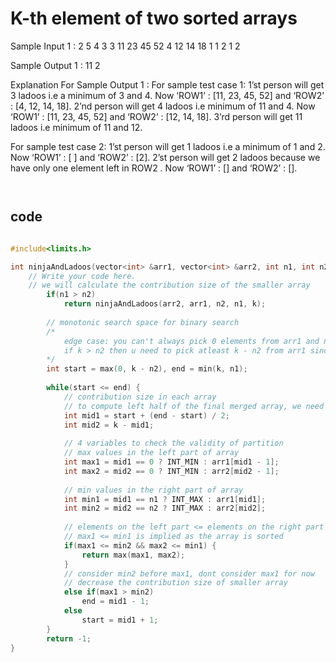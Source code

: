 # K-th element of two sorted arrays

Sample Input 1 :
2
5 4 3
3 11 23 45 52
4 12 14 18
1 1 2
1
2


Sample Output 1 :
11
 2

 
Explanation For Sample Output 1 :
For sample test case 1: 
1’st person will get 3 ladoos i.e a minimum of 3 and 4. Now  ‘ROW1’ :  [11, 23, 45, 52] and  ‘ROW2’ :  [4, 12, 14, 18].
2’nd person will get 4 ladoos i.e minimum of 11 and 4. Now  ‘ROW1’ :  [11, 23, 45, 52] and  ‘ROW2’ :  [12, 14, 18].
3’rd person will get 11 ladoos i.e minimum of 11 and 12. 

 For sample test case 2: 
1’st person will get 1 ladoos i.e a minimum of 1 and 2. Now  ‘ROW1’ :  [ ] and  ‘ROW2’ :  [2].
2’st person will get 2 ladoos because we have only one element left in ROW2 . Now  ‘ROW1’ :  [] and  ‘ROW2’ :  [].


```md



```

## code
```cpp

#include<limits.h>

int ninjaAndLadoos(vector<int> &arr1, vector<int> &arr2, int n1, int n2, int k) {
    // Write your code here.
    // we will calculate the contribution size of the smaller array
        if(n1 > n2)
            return ninjaAndLadoos(arr2, arr1, n2, n1, k);
        
        // monotonic search space for binary search
        /*
            edge case: you can't always pick 0 elements from arr1 and n2 elements from arr2
            if k > n2 then u need to pick atleast k - n2 from arr1 since we need to pick k elements overall
        */
        int start = max(0, k - n2), end = min(k, n1);
        
        while(start <= end) {
            // contribution size in each array
            // to compute left half of the final merged array, we need k elements
            int mid1 = start + (end - start) / 2;
            int mid2 = k - mid1;
            
            // 4 variables to check the validity of partition
            // max values in the left part of array
            int max1 = mid1 == 0 ? INT_MIN : arr1[mid1 - 1];
            int max2 = mid2 == 0 ? INT_MIN : arr2[mid2 - 1];
            
            // min values in the right part of array
            int min1 = mid1 == n1 ? INT_MAX : arr1[mid1];
            int min2 = mid2 == n2 ? INT_MAX : arr2[mid2];
            
            // elements on the left part <= elements on the right part for the partition to be valid
            // max1 <= min1 is implied as the array is sorted
            if(max1 <= min2 && max2 <= min1) {
                return max(max1, max2);
            }
            // consider min2 before max1, dont consider max1 for now
            // decrease the contribution size of smaller array
            else if(max1 > min2)
                end = mid1 - 1;
            else
                start = mid1 + 1;
        }
        return -1;
}

```